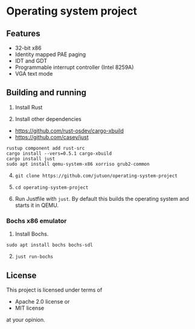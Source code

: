 # Operating system project

## Features

* 32-bit x86
* Identity mapped PAE paging
* IDT and GDT
* Programmable interrupt controller (Intel 8259A)
* VGA text mode

## Building and running

1. Install Rust

2. Install other dependencies

* <https://github.com/rust-osdev/cargo-xbuild>
* <https://github.com/casey/just>

```
rustup component add rust-src
cargo install --vers=0.5.1 cargo-xbuild
cargo install just
sudo apt install qemu-system-x86 xorriso grub2-common
```
4. `git clone https://github.com/jutuon/operating-system-project`

5. `cd operating-system-project`

6. Run Justfile with `just`. By default this builds the
operating system and starts it in QEMU.

### Bochs x86 emulator

1. Install Bochs.

```
sudo apt install bochs bochs-sdl
```

2. `just run-bochs`

## License

This project is licensed under terms of

* Apache 2.0 license or
* MIT license

at your opinion.
